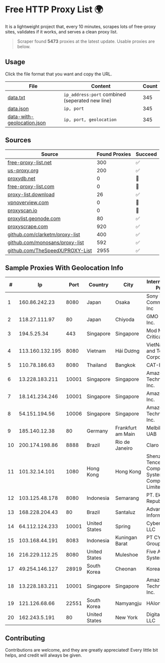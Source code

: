 
# Free HTTP Proxy List 🌍

It is a lightweight project that, every 10 minutes, scrapes lots of free-proxy sites, validates if it works, and serves a clean proxy list.


> Scraper found **5473** proxies at the latest update. Usable proxies are below.

## Usage

Click the file format that you want and copy the URL.


|File|Content|Count|
|----|-------|-----|
|[data.txt](https://raw.githubusercontent.com/themiralay/Proxy-List-World/master/data.txt)|`ip_address:port` combined (seperated new line)|345|
|[data.json](https://raw.githubusercontent.com/themiralay/Proxy-List-World/master/data.json)|`ip, port`|345|
|[data-with-geolocation.json](https://raw.githubusercontent.com/themiralay/Proxy-List-World/master/data-with-geolocation.json)|`ip, port, geolocation`|345|

## Sources

|Source|Found Proxies|Succeed|
|------|-------------|-------|
|[free-proxy-list.net](https://free-proxy-list.net)|300|✅|
|[us-proxy.org](https://www.us-proxy.org)|200|✅|
|[proxydb.net](http://proxydb.net)|0|🚫|
|[free-proxy-list.com](https://free-proxy-list.com/?page=&port=&type%5B%5D=http&type%5B%5D=https&up_time=0&search=Search)|0|🚫|
|[proxy-list.download](https://www.proxy-list.download/HTTP)|26|✅|
|[vpnoverview.com](https://vpnoverview.com/privacy/anonymous-browsing/free-proxy-servers)|0|🚫|
|[proxyscan.io](https://www.proxyscan.io)|0|🚫|
|[proxylist.geonode.com](https://proxylist.geonode.com/api/proxy-list?limit=300&page=1&sort_by=lastChecked&sort_type=desc&protocols=http,https)|80|✅|
|[proxyscrape.com](https://api.proxyscrape.com/v2/?request=displayproxies&protocol=http&timeout=10000&country=all&ssl=all&anonymity=all)|920|✅|
|[github.com/clarketm/proxy-list](https://raw.githubusercontent.com/clarketm/proxy-list/master/proxy-list-raw.txt)|400|✅|
|[github.com/monosans/proxy-list](https://raw.githubusercontent.com/monosans/proxy-list/main/proxies/http.txt)|592|✅|
|[github.com/TheSpeedX/PROXY-List](https://raw.githubusercontent.com/TheSpeedX/PROXY-List/master/http.txt)|2955|✅|


## Sample Proxies With Geolocation Info

|#|Ip|Port|Country|City|Internet Service Provider|
|-|--|----|-------|----|-------------------------|
|1|160.86.242.23|8080|Japan|Osaka|Sony Network Communications Inc|
|2|118.27.111.97|80|Japan|Chiyoda|GMO Internet, Inc.|
|3|194.5.25.34|443|Singapore|Singapore|Mod Mission Critical LLC|
|4|113.160.132.195|8080|Vietnam|Hải Dương|VietNam Post and Telecom Corporation|
|5|110.78.186.63|8080|Thailand|Bangkok|CAT-BB|
|6|13.228.183.211|10001|Singapore|Singapore|Amazon Technologies Inc.|
|7|18.141.234.246|10001|Singapore|Singapore|Amazon.com, Inc.|
|8|54.151.194.56|10006|Singapore|Singapore|Amazon Technologies Inc.|
|9|185.140.12.38|80|Germany|Frankfurt am Main|Melbikomas UAB|
|10|200.174.198.86|8888|Brazil|Rio de Janeiro|Claro S.A|
|11|101.32.14.101|1080|Hong Kong|Hong Kong|Shenzhen Tencent Computer Systems Company Limited|
|12|103.125.48.178|8080|Indonesia|Semarang|PT. Eka Mas Republik|
|13|168.228.204.43|80|Brazil|Santaluz|Advanx Informatica Ltda|
|14|64.112.124.233|10001|United States|Spring|Cyber Planet LLC|
|15|103.168.44.191|8083|Indonesia|Kuningan Barat|PT CYB Media Group|
|16|216.229.112.25|8080|United States|Muleshoe|Five Area Systems, LLC|
|17|49.254.146.127|28919|South Korea|Cheonan|Korea Telecom|
|18|13.228.183.211|10001|Singapore|Singapore|Amazon Technologies Inc.|
|19|121.126.68.66|22551|South Korea|Namyangju|HAIonNet|
|20|162.243.5.191|80|United States|New York|DigitalOcean, LLC|



## Contributing

Contributions are welcome, and they are greatly appreciated! Every
little bit helps, and credit will always be given.


